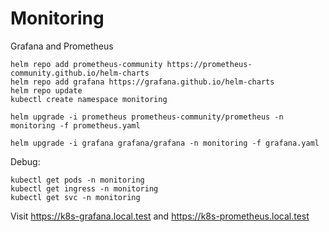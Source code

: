 # Monitoring

Grafana and Prometheus
```shell
helm repo add prometheus-community https://prometheus-community.github.io/helm-charts
helm repo add grafana https://grafana.github.io/helm-charts
helm repo update
kubectl create namespace monitoring

helm upgrade -i prometheus prometheus-community/prometheus -n monitoring -f prometheus.yaml

helm upgrade -i grafana grafana/grafana -n monitoring -f grafana.yaml
```

Debug:
```shell
kubectl get pods -n monitoring
kubectl get ingress -n monitoring
kubectl get svc -n monitoring
```

Visit https://k8s-grafana.local.test and https://k8s-prometheus.local.test